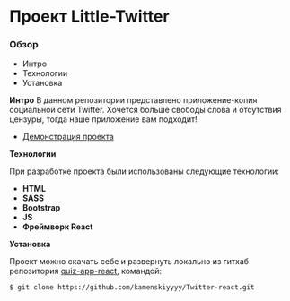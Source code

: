 # Проект Little-Twitter

### Обзор
* Интро
* Технологии
* Установка

**Интро**
В данном репозитории представлено приложение-копия социальной сети Twitter. Хочется больше свободы слова и отсутствия цензуры, тогда наше приложение вам подходит!

* [Демонстрация проекта](https://kamenskiyyyy.github.io/Twitter-react/)

**Технологии**

При разработке проекта были использованы следующие технологии:
- **HTML**
- **SASS**
- **Bootstrap**
- **JS**
- **Фреймворк React**

**Установка**

Проект можно скачать себе и развернуть локально из гитхаб
репозитория [quiz-app-react](https://github.com/kamenskiyyyy/Twitter-react), командой:

```html
$ git clone https://github.com/kamenskiyyyy/Twitter-react.git
```